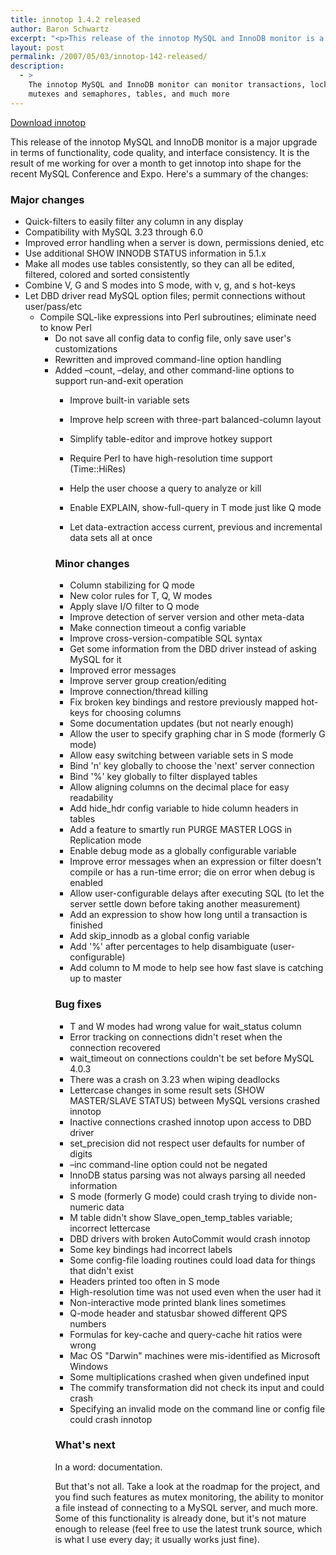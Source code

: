 ```yaml
---
title: innotop 1.4.2 released
author: Baron Schwartz
excerpt: "<p>This release of the innotop MySQL and InnoDB monitor is a major upgrade in terms of functionality, code quality, and interface consistency.  It is the result of me working for over a month to get innotop into shape for the recent MySQL Conference and Expo.  This article is a summary of the changes and a look at what's coming next.</p>"
layout: post
permalink: /2007/05/03/innotop-142-released/
description:
  - >
    The innotop MySQL and InnoDB monitor can monitor transactions, locks, queries,
    mutexes and semaphores, tables, and much more
---
```

<p class="download">
  <a href="http://code.google.com/p/innotop">Download innotop</a>
</p>

This release of the innotop MySQL and InnoDB monitor is a major upgrade in terms of functionality, code quality, and interface consistency. It is the result of me working for over a month to get innotop into shape for the recent MySQL Conference and Expo. Here's a summary of the changes:

### Major changes

*   Quick-filters to easily filter any column in any display
*   Compatibility with MySQL 3.23 through 6.0
*   Improved error handling when a server is down, permissions denied, etc
*   Use additional SHOW INNODB STATUS information in 5.1.x
*   Make all modes use tables consistently, so they can all be edited, filtered, colored and sorted consistently
*   Combine V, G and S modes into S mode, with v, g, and s hot-keys
*   Let DBD driver read MySQL option files; permit connections without user/pass/etc 
    *   Compile SQL-like expressions into Perl subroutines; eliminate need to know Perl 
        *   Do not save all config data to config file, only save user's customizations
        *   Rewritten and improved command-line option handling
        *   Added &#8211;count, &#8211;delay, and other command-line options to support run-and-exit operation 
            *   Improve built-in variable sets
            *   Improve help screen with three-part balanced-column layout
            *   Simplify table-editor and improve hotkey support
            *   Require Perl to have high-resolution time support (Time::HiRes)
            *   Help the user choose a query to analyze or kill
            *   Enable EXPLAIN, show-full-query in T mode just like Q mode
            *   Let data-extraction access current, previous and incremental data sets all at once </ul> 
                ### Minor changes
                
                *   Column stabilizing for Q mode
                *   New color rules for T, Q, W modes
                *   Apply slave I/O filter to Q mode
                *   Improve detection of server version and other meta-data
                *   Make connection timeout a config variable
                *   Improve cross-version-compatible SQL syntax
                *   Get some information from the DBD driver instead of asking MySQL for it
                *   Improved error messages
                *   Improve server group creation/editing
                *   Improve connection/thread killing
                *   Fix broken key bindings and restore previously mapped hot-keys for choosing columns
                *   Some documentation updates (but not nearly enough)
                *   Allow the user to specify graphing char in S mode (formerly G mode)
                *   Allow easy switching between variable sets in S mode
                *   Bind 'n' key globally to choose the 'next' server connection
                *   Bind '%' key globally to filter displayed tables
                *   Allow aligning columns on the decimal place for easy readability
                *   Add hide_hdr config variable to hide column headers in tables
                *   Add a feature to smartly run PURGE MASTER LOGS in Replication mode
                *   Enable debug mode as a globally configurable variable
                *   Improve error messages when an expression or filter doesn't compile or has a run-time error; die on error when debug is enabled
                *   Allow user-configurable delays after executing SQL (to let the server settle down before taking another measurement)
                *   Add an expression to show how long until a transaction is finished
                *   Add skip_innodb as a global config variable
                *   Add '%' after percentages to help disambiguate (user-configurable)
                *   Add column to M mode to help see how fast slave is catching up to master
                ### Bug fixes
                
                *   T and W modes had wrong value for wait_status column
                *   Error tracking on connections didn't reset when the connection recovered
                *   wait_timeout on connections couldn't be set before MySQL 4.0.3
                *   There was a crash on 3.23 when wiping deadlocks
                *   Lettercase changes in some result sets (SHOW MASTER/SLAVE STATUS) between MySQL versions crashed innotop
                *   Inactive connections crashed innotop upon access to DBD driver
                *   set_precision did not respect user defaults for number of digits
                *   &#8211;inc command-line option could not be negated
                *   InnoDB status parsing was not always parsing all needed information
                *   S mode (formerly G mode) could crash trying to divide non-numeric data
                *   M table didn't show Slave\_open\_temp_tables variable; incorrect lettercase
                *   DBD drivers with broken AutoCommit would crash innotop
                *   Some key bindings had incorrect labels
                *   Some config-file loading routines could load data for things that didn't exist
                *   Headers printed too often in S mode
                *   High-resolution time was not used even when the user had it
                *   Non-interactive mode printed blank lines sometimes
                *   Q-mode header and statusbar showed different QPS numbers
                *   Formulas for key-cache and query-cache hit ratios were wrong
                *   Mac OS "Darwin" machines were mis-identified as Microsoft Windows
                *   Some multiplications crashed when given undefined input
                *   The commify transformation did not check its input and could crash
                *   Specifying an invalid mode on the command line or config file could crash innotop
                ### What's next
                
                In a word: documentation.
                
                But that's not all. Take a look at the roadmap for the project, and you find such features as mutex monitoring, the ability to monitor a file instead of connecting to a MySQL server, and much more. Some of this functionality is already done, but it's not mature enough to release (feel free to use the latest trunk source, which is what I use every day; it usually works just fine).
